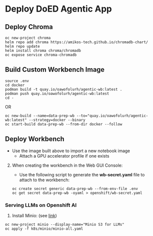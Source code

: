 # Deploy DoED Agentic App

## Deploy Chroma

```
oc new-project chroma
helm repo add chroma https://amikos-tech.github.io/chromadb-chart/
helm repo update
helm install chroma chroma/chromadb
oc expose service chroma-chromadb
```

## Build Custom Workbench Image

```
source .env
cd docker
podman build -t quay.io/oawofolurh/agentic-wb:latest .
podman push quay.io/oawofolurh/agentic-wb:latest
cd -
```

OR

```
oc new-build --name=data-prep-wb --to="quay.io/oawofolurh/agentic-wb:latest" --strategy=docker --binary
oc start-build data-prep-wb --from-dir docker --follow
```

## Deploy Workbench
* Use the image built above to import a new notebook image
	* Attach a GPU accelerator profile if one exists
2. When creating the workbench in the Web GUI Console:
	* Use the following script to generate the **wb-secret.yaml** file to attach to the workbench:
	
	```
	oc create secret generic data-prep-wb --from-env-file .env
	oc get secret data-prep-wb -oyaml > openshift/wb-secret.yaml
	
### Serving LLMs on Openshift AI
1. Install Minio: (see <a href="https://ai-on-openshift.io/tools-and-applications/minio/minio/#log-on-to-your-project-in-openshift-console" target="_blank">link</a>)

```zh
oc new-project minio --display-name="Minio S3 for LLMs"
oc apply -f k8s/minio/minio-all.yaml
```